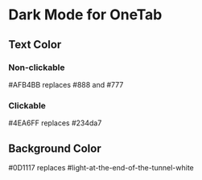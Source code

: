 # Dark Mode for OneTab

## Text Color

### Non-clickable

#AFB4BB replaces #888 and #777

### Clickable

#4EA6FF replaces #234da7

## Background Color

#0D1117 replaces #light-at-the-end-of-the-tunnel-white
